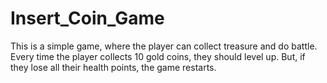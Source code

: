 # Insert_Coin_Game
This is a simple game, where the player can collect treasure and do battle. Every time the player collects 10 gold coins, they should level up. But, if they lose all their health points, the game restarts.
